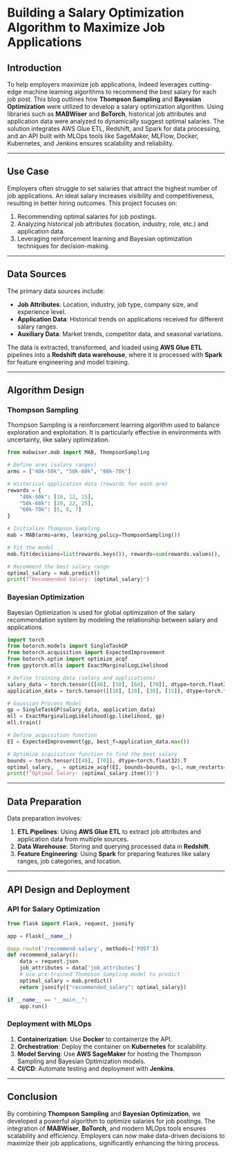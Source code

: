 # Building a Salary Optimization Algorithm to Maximize Job Applications

## Introduction
To help employers maximize job applications, Indeed leverages cutting-edge machine learning algorithms to recommend the best salary for each job post. This blog outlines how **Thompson Sampling** and **Bayesian Optimization** were utilized to develop a salary optimization algorithm. Using libraries such as **MABWiser** and **BoTorch**, historical job attributes and application data were analyzed to dynamically suggest optimal salaries. The solution integrates AWS Glue ETL, Redshift, and Spark for data processing, and an API built with MLOps tools like SageMaker, MLFlow, Docker, Kubernetes, and Jenkins ensures scalability and reliability.

---

## Use Case
Employers often struggle to set salaries that attract the highest number of job applications. An ideal salary increases visibility and competitiveness, resulting in better hiring outcomes. This project focuses on:

1. Recommending optimal salaries for job postings.
2. Analyzing historical job attributes (location, industry, role, etc.) and application data.
3. Leveraging reinforcement learning and Bayesian optimization techniques for decision-making.

---

## Data Sources
The primary data sources include:

- **Job Attributes**: Location, industry, job type, company size, and experience level.
- **Application Data**: Historical trends on applications received for different salary ranges.
- **Auxiliary Data**: Market trends, competitor data, and seasonal variations.

The data is extracted, transformed, and loaded using **AWS Glue ETL** pipelines into a **Redshift data warehouse**, where it is processed with **Spark** for feature engineering and model training.

---

## Algorithm Design

### Thompson Sampling
Thompson Sampling is a reinforcement learning algorithm used to balance exploration and exploitation. It is particularly effective in environments with uncertainty, like salary optimization.

```python
from mabwiser.mab import MAB, ThompsonSampling

# Define arms (salary ranges)
arms = ["40k-50k", "50k-60k", "60k-70k"]

# Historical application data (rewards for each arm)
rewards = {
    "40k-50k": [10, 12, 15],
    "50k-60k": [20, 22, 25],
    "60k-70k": [5, 8, 7]
}

# Initialize Thompson Sampling
mab = MAB(arms=arms, learning_policy=ThompsonSampling())

# Fit the model
mab.fit(decisions=list(rewards.keys()), rewards=sum(rewards.values(), []))

# Recommend the best salary range
optimal_salary = mab.predict()
print(f"Recommended Salary: {optimal_salary}")
```

### Bayesian Optimization
Bayesian Optimization is used for global optimization of the salary recommendation system by modeling the relationship between salary and applications.

```python
import torch
from botorch.models import SingleTaskGP
from botorch.acquisition import ExpectedImprovement
from botorch.optim import optimize_acqf
from gpytorch.mlls import ExactMarginalLogLikelihood

# Define training data (salary and applications)
salary_data = torch.tensor([[40], [50], [60], [70]], dtype=torch.float32)
application_data = torch.tensor([[10], [20], [30], [15]], dtype=torch.float32)

# Gaussian Process Model
gp = SingleTaskGP(salary_data, application_data)
mll = ExactMarginalLogLikelihood(gp.likelihood, gp)
mll.train()

# Define acquisition function
EI = ExpectedImprovement(gp, best_f=application_data.max())

# Optimize acquisition function to find the best salary
bounds = torch.tensor([[40], [70]], dtype=torch.float32).T
optimal_salary, _ = optimize_acqf(EI, bounds=bounds, q=1, num_restarts=5, raw_samples=20)
print(f"Optimal Salary: {optimal_salary.item()}")
```

---

## Data Preparation
Data preparation involves:

1. **ETL Pipelines**: Using **AWS Glue ETL** to extract job attributes and application data from multiple sources.
2. **Data Warehouse**: Storing and querying processed data in **Redshift**.
3. **Feature Engineering**: Using **Spark** for preparing features like salary ranges, job categories, and location.

---

## API Design and Deployment
### API for Salary Optimization

```python
from flask import Flask, request, jsonify

app = Flask(__name__)

@app.route('/recommend-salary', methods=['POST'])
def recommend_salary():
    data = request.json
    job_attributes = data['job_attributes']
    # Use pre-trained Thompson Sampling model to predict
    optimal_salary = mab.predict()
    return jsonify({"recommended_salary": optimal_salary})

if __name__ == "__main__":
    app.run()
```

### Deployment with MLOps
1. **Containerization**: Use **Docker** to containerize the API.
2. **Orchestration**: Deploy the container on **Kubernetes** for scalability.
3. **Model Serving**: Use **AWS SageMaker** for hosting the Thompson Sampling and Bayesian Optimization models.
4. **CI/CD**: Automate testing and deployment with **Jenkins**.

---

## Conclusion
By combining **Thompson Sampling** and **Bayesian Optimization**, we developed a powerful algorithm to optimize salaries for job postings. The integration of **MABWiser**, **BoTorch**, and modern MLOps tools ensures scalability and efficiency. Employers can now make data-driven decisions to maximize their job applications, significantly enhancing the hiring process.

